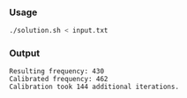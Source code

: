 ### Usage

```bash
./solution.sh < input.txt
```

### Output

```
Resulting frequency: 430
Calibrated frequency: 462
Calibration took 144 additional iterations.
```
